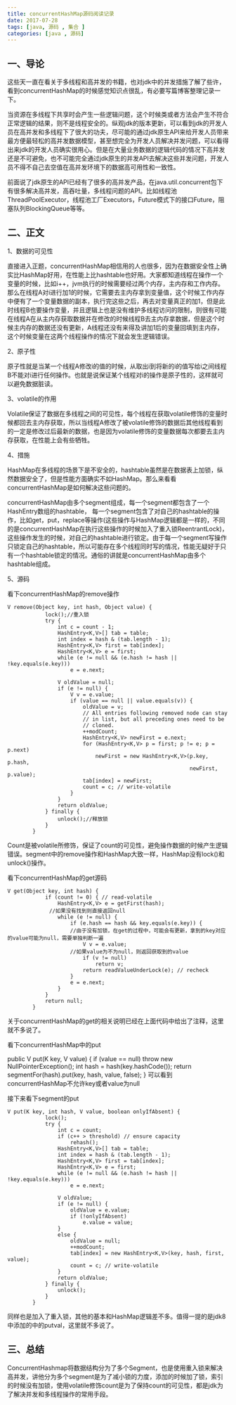 ```yaml
---
title: concurrentHashMap源码阅读记录
date: 2017-07-28
tags: [java, 源码 , 集合 ]
categories: [java , 源码]
---
```


## 一、导论
这些天一直在看关于多线程和高并发的书籍，也对jdk中的并发措施了解了些许，看到concurrentHashMap的时候感觉知识点很乱，有必要写篇博客整理记录一下。

当资源在多线程下共享时会产生一些逻辑问题，这个时候类或者方法会产生不符合正常逻辑的结果，则不是线程安全的。纵观jdk的版本更新，可以看到jdk的开发人员在高并发和多线程下了很大的功夫，尽可能的通过jdk原生API来给开发人员带来最方便最轻松的高并发数据模型，甚至想完全为开发人员解决并发问题，可以看得出来jdk的开发人员确实很用心。但是在大量业务数据的逻辑代码的情况下高并发还是不可避免，也不可能完全通过jdk原生的并发API去解决这些并发问题，开发人员不得不自己去空值在高并发环境下的数据高可用性和一致性。

前面说了jdk原生的API已经有了很多的高并发产品，在java.util.concurrent包下有很多解决高并发，高吞吐量，多线程问题的API。比如线程池ThreadPoolExecutor，线程池工厂Executors，Future模式下的接口Future，阻塞队列BlockingQueue等等。

## 二、正文
1、数据的可见性

直接进入正题，concurrentHashMap相信用的人也很多，因为在数据安全性上确实比HashMap好用，在性能上比hashtable也好用。大家都知道线程在操作一个变量的时候，比如i++，jvm执行的时候需要经过两个内存，主内存和工作内存。那么在线程A对i进行加1的时候，它需要去主内存拿到变量值，这个时候工作内存中便有了一个变量数据的副本，执行完这些之后，再去对变量真正的加1，但是此时线程B也要操作变量，并且逻辑上也是没有维护多线程访问的限制，则很有可能在线程A在从主内存获取数据并在修改的时候线程B去主内存拿数据，但是这个时候主内存的数据还没有更新，A线程还没有来得及讲加1后的变量回填到主内存，这个时候变量在这两个线程操作的情况下就会发生逻辑错误。

2、原子性

原子性就是当某一个线程A修改i的值的时候，从取出i到将新的i的值写给i之间线程B不能对i进行任何操作。也就是说保证某个线程对i的操作是原子性的，这样就可以避免数据脏读。

3、volatile的作用

Volatile保证了数据在多线程之间的可见性，每个线程在获取volatile修饰的变量时候都回去主内存获取，所以当线程A修改了被volatile修饰的数据后其他线程看到的一定是修改过后最新的数据，也是因为volatile修饰的变量数据每次都要去主内存获取，在性能上会有些牺牲。

4、措施

HashMap在多线程的场景下是不安全的，hashtable虽然是在数据表上加锁，纵然数据安全了，但是性能方面确实不如HashMap。那么来看看concurrentHashMap是如何解决这些问题的。

concurrentHashMap由多个segment组成，每一个segment都包含了一个HashEntry数组的hashtable， 每一个segment包含了对自己的hashtable的操作，比如get，put，replace等操作(这些操作与HashMap逻辑都是一样的，不同的是concurrentHashMap在执行这些操作的时候加入了重入锁ReentrantLock)，这些操作发生的时候，对自己的hashtable进行锁定。由于每一个segment写操作只锁定自己的hashtable，所以可能存在多个线程同时写的情况，性能无疑好于只有一个hashtable锁定的情况。通俗的讲就是concurrentHashMap由多个hashtable组成。

5、源码

看下concurrentHashMap的remove操作

```
V remove(Object key, int hash, Object value) {
            lock();//重入锁
            try {
                int c = count - 1;
                HashEntry<K,V>[] tab = table;
                int index = hash & (tab.length - 1);
                HashEntry<K,V> first = tab[index];
                HashEntry<K,V> e = first;
                while (e != null && (e.hash != hash || !key.equals(e.key)))
                    e = e.next;

                V oldValue = null;
                if (e != null) {
                    V v = e.value;
                    if (value == null || value.equals(v)) {
                        oldValue = v;
                        // All entries following removed node can stay
                        // in list, but all preceding ones need to be
                        // cloned.
                        ++modCount;
                        HashEntry<K,V> newFirst = e.next;
                        for (HashEntry<K,V> p = first; p != e; p = p.next)
                            newFirst = new HashEntry<K,V>(p.key, p.hash,
                                                          newFirst, p.value);
                        tab[index] = newFirst;
                        count = c; // write-volatile
                    }
                }
                return oldValue;
            } finally {
                unlock();//释放锁
            }
        }
```
Count是被volatile所修饰，保证了count的可见性，避免操作数据的时候产生逻辑错误。segment中的remove操作和HashMap大致一样，HashMap没有lock()和unlock()操作。

看下concurrentHashMap的get源码

```
V get(Object key, int hash) {
            if (count != 0) { // read-volatile
                HashEntry<K,V> e = getFirst(hash);
　　　　　　　　//如果没有找到则直接返回null
                while (e != null) {
                    if (e.hash == hash && key.equals(e.key)) {
　　　　　　　　　　　　//由于没有加锁，在get的过程中，可能会有更新，拿到的key对应的value可能为null，需要单独判断一遍
                        V v = e.value;
　　　　　　　　　　　　//如果value为不为null，则返回获取到的value
                        if (v != null)
                            return v;
                        return readValueUnderLock(e); // recheck
                    }
                    e = e.next;
                }
            }
            return null;
        }

```
关于concurrentHashMap的get的相关说明已经在上面代码中给出了注释，这里就不多说了。

看下concurrentHashMap中的put

public V put(K key, V value) {
        if (value == null)
            throw new NullPointerException();
        int hash = hash(key.hashCode());
        return segmentFor(hash).put(key, hash, value, false);
}
可以看到concurrentHashMap不允许key或者value为null

接下来看下segment的put

```
V put(K key, int hash, V value, boolean onlyIfAbsent) {
            lock();
            try {
                int c = count;
                if (c++ > threshold) // ensure capacity
                    rehash();
                HashEntry<K,V>[] tab = table;
                int index = hash & (tab.length - 1);
                HashEntry<K,V> first = tab[index];
                HashEntry<K,V> e = first;
                while (e != null && (e.hash != hash || !key.equals(e.key)))
                    e = e.next;

                V oldValue;
                if (e != null) {
                    oldValue = e.value;
                    if (!onlyIfAbsent)
                        e.value = value;
                }
                else {
                    oldValue = null;
                    ++modCount;
                    tab[index] = new HashEntry<K,V>(key, hash, first, value);
                    count = c; // write-volatile
                }
                return oldValue;
            } finally {
                unlock();
            }
        }
```
 同样也是加入了重入锁，其他的基本和HashMap逻辑差不多。值得一提的是jdk8中添加的中的putval，这里就不多说了。
## 三、总结
ConcurrentHashmap将数据结构分为了多个Segment，也是使用重入锁来解决高并发，讲他分为多个segment是为了减小锁的力度，添加的时候加了锁，索引的时候没有加锁，使用volatile修饰count是为了保持count的可见性，都是jdk为了解决并发和多线程操作的常用手段。